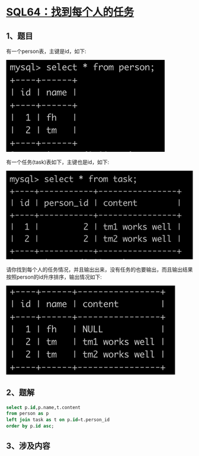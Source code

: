 # [SQL64：找到每个人的任务]()


## 1、题目

有一个person表，主键是id，如下:

![SQL64-1](./image/SQL64-1.png)

有一个任务(task)表如下，主键也是id，如下:

![SQL64-2](./image/SQL64-2.png)

请你找到每个人的任务情况，并且输出出来，没有任务的也要输出，而且输出结果按照person的id升序排序，输出情况如下:

![SQL64-3](./image/SQL64-3.png)

## 2、题解


```sql
select p.id,p.name,t.content 
from person as p 
left join task as t on p.id=t.person_id 
order by p.id asc;
```

## 3、涉及内容